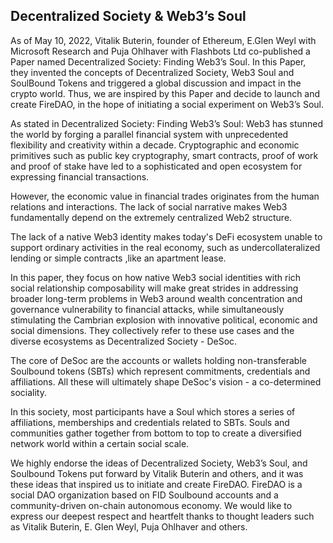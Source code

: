 ## Decentralized Society & Web3’s Soul

As of May 10, 2022, Vitalik Buterin, founder of Ethereum, E.Glen Weyl with Microsoft Research and Puja Ohlhaver with Flashbots Ltd co-published a Paper named Decentralized Society: Finding Web3’s Soul. In this Paper, they invented the concepts of Decentralized Society, Web3 Soul and SoulBound Tokens and triggered a global discussion and impact in the crypto world. Thus, we are inspired by this Paper and decide to launch and create FireDAO, in the hope of initiating a social experiment on Web3’s Soul.

As stated in Decentralized Society: Finding Web3’s Soul: Web3 has stunned the world by forging a parallel financial system with unprecedented flexibility and creativity within a decade. Cryptographic and economic primitives such as public key cryptography, smart contracts, proof of work and proof of stake have led to a sophisticated and open ecosystem for expressing financial transactions.

However, the economic value in financial trades originates from the human relations and interactions. The lack of social narrative makes Web3 fundamentally depend on the extremely centralized Web2 structure.

The lack of a native Web3 identity makes today's DeFi ecosystem unable to support ordinary activities in the real economy, such as undercollateralized lending or simple contracts ,like an apartment lease.

In this paper, they focus on how native Web3 social identities with rich social relationship composability will make great strides in addressing broader long-term problems in Web3 around wealth concentration and governance vulnerability to financial attacks, while simultaneously stimulating the Cambrian explosion with innovative political, economic and social dimensions. They collectively refer to these use cases and the diverse ecosystems as Decentralized Society - DeSoc.

The core of DeSoc are the accounts or wallets holding  non-transferable  Soulbound  tokens (SBTs) which represent commitments, credentials and affiliations. All these will ultimately shape DeSoc's vision - a co-determined sociality.

In this society, most participants have a Soul which stores a series of affiliations, memberships and credentials related to SBTs. Souls and communities gather together from bottom to top to create a diversified network world within a certain social scale.

We highly endorse the ideas of Decentralized Society, Web3’s Soul, and Soulbound Tokens put forward by Vitalik Buterin and others, and it was these ideas that inspired us to initiate and create FireDAO. FireDAO is a social DAO organization  based on FID Soulbound accounts and a community-driven on-chain autonomous economy. We would like to express our deepest respect and heartfelt thanks to thought leaders such as Vitalik Buterin, E. Glen Weyl, Puja Ohlhaver  and others.